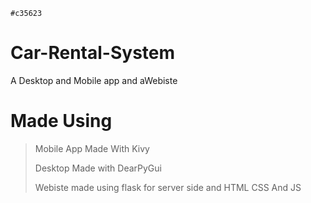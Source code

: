 `#c35623`
# Car-Rental-System
A Desktop and Mobile app and aWebiste

# **Made Using**
  > Mobile App Made With Kivy 
  > 
  > Desktop Made with DearPyGui
  > 
  > Webiste made using flask for server side and HTML CSS And JS
